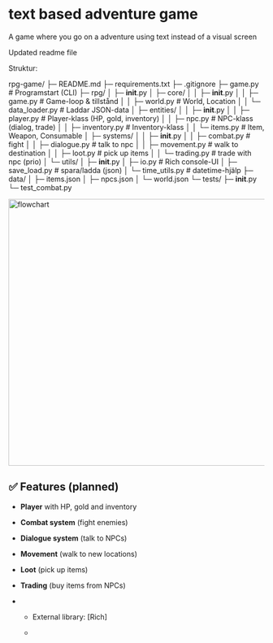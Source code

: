 # text based adventure game
A game where you go on a adventure using text instead of a visual screen

Updated readme file

 Struktur:

 rpg-game/
├─ README.md
├─ requirements.txt
├─ .gitignore
├─ game.py # Programstart (CLI)
├─ rpg/
│ ├─ __init__.py
│ ├─ core/
│ │ ├─ __init__.py
│ │ ├─ game.py # Game-loop & tillstånd
│ │ ├─ world.py # World, Location
│ │ └─ data_loader.py # Laddar JSON-data
│ ├─ entities/
│ │ ├─ __init__.py
│ │ ├─ player.py # Player-klass (HP, gold, inventory)
│ │ ├─ npc.py # NPC-klass (dialog, trade)
│ │ ├─ inventory.py # Inventory-klass
│ │ └─ items.py # Item, Weapon, Consumable
│ ├─ systems/
│ │ ├─ __init__.py
│ │ ├─ combat.py # fight
│ │ ├─ dialogue.py # talk to npc
│ │ ├─ movement.py # walk to destination
│ │ ├─ loot.py # pick up items
│ │ └─ trading.py # trade with npc (prio)
│ └─ utils/
│ ├─ __init__.py
│ ├─ io.py # Rich console-UI
│ ├─ save_load.py # spara/ladda (json)
│ └─ time_utils.py # datetime-hjälp
├─ data/
│ ├─ items.json
│ ├─ npcs.json
│ └─ world.json
└─ tests/
├─ __init__.py
└─ test_combat.py

<img width="565" height="525" alt="flowchart" src="https://github.com/user-attachments/assets/4dcf06d2-692a-4cd9-b3bd-2a884573d27a" />


## ✅ Features (planned)

- **Player** with HP, gold and inventory  
- **Combat system** (fight enemies)  
- **Dialogue system** (talk to NPCs)  
- **Movement** (walk to new locations)  
- **Loot** (pick up items)  
- **Trading** (buy items from NPCs)

- - External library: [Rich]
 
  - 
